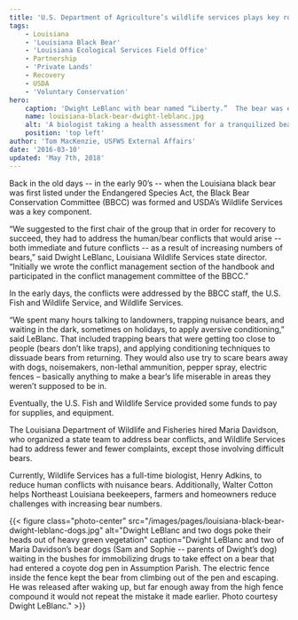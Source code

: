 ```yaml
---
title: 'U.S. Department of Agriculture’s wildlife services plays key role in Louisiana black bear recovery'
tags:
    - Louisiana
    - 'Louisiana Black Bear'
    - 'Louisiana Ecological Services Field Office'
    - Partnership
    - 'Private Lands'
    - Recovery
    - USDA
    - 'Voluntary Conservation'
hero:
    caption: 'Dwight LeBlanc with bear named “Liberty.”  The bear was eating watermelons and corn and overturning beehives near Woodville, Wilkinson County, MS. Photo courtesy of Dwight LeBlanc.'
    name: louisiana-black-bear-dwight-leblanc.jpg
    alt: 'A biologist taking a health assessment for a tranquilized bear'
    position: 'top left'
author: 'Tom MacKenzie, USFWS External Affairs'
date: '2016-03-10'
updated: 'May 7th, 2018'
---
```


Back in the old days -- in the early 90’s -- when the Louisiana black bear was first listed under the Endangered Species Act, the Black Bear Conservation Committee (BBCC) was formed and USDA’s Wildlife Services was a key component.

“We suggested to the first chair of the group that in order for recovery to succeed, they had to address the human/bear conflicts that would arise -- both immediate and future conflicts -- as a result of increasing numbers of bears,” said Dwight LeBlanc, Louisiana Wildlife Services state director. “Initially we wrote the conflict management section of the handbook and participated in the conflict management committee of the BBCC.”

In the early days, the conflicts were addressed by the BBCC staff, the U.S. Fish and Wildlife Service, and Wildlife Services.

“We spent many hours talking to landowners, trapping nuisance bears, and waiting in the dark, sometimes on holidays, to apply aversive conditioning,” said LeBlanc. That included trapping bears that were getting too close to people (bears don’t like traps), and applying conditioning techniques to dissuade bears from returning. They would also use try to scare bears away with dogs, noisemakers, non-lethal ammunition, pepper spray, electric fences – basically anything to make a bear’s life miserable in areas they weren’t supposed to be in.

Eventually, the U.S. Fish and Wildlife Service provided some funds to pay for supplies, and equipment.

The Louisiana Department of Wildlife and Fisheries hired Maria Davidson, who organized a state team to address bear conflicts, and Wildlife Services had to address fewer and fewer complaints, except those involving difficult bears.

Currently, Wildlife Services has a full-time biologist, Henry Adkins, to reduce human conflicts with nuisance bears. Additionally, Walter Cotton helps Northeast Louisiana beekeepers, farmers and homeowners reduce challenges with increasing bear numbers.

{{< figure class="photo-center" src="/images/pages/louisiana-black-bear-dwight-leblanc-dogs.jpg" alt="Dwight LeBlanc and two dogs poke their heads out of heavy green vegetation" caption="Dwight LeBlanc and two of Maria Davidson’s bear dogs (Sam and Sophie -- parents of Dwight’s dog) waiting in the bushes for immobilizing drugs to take effect on a bear that had entered a coyote dog pen in Assumption Parish. The electric fence inside the fence kept the bear from climbing out of the pen and escaping. He was released after waking up, but far enough away from the high fence compound it would not repeat the mistake it made earlier. Photo courtesy Dwight LeBlanc." >}}
